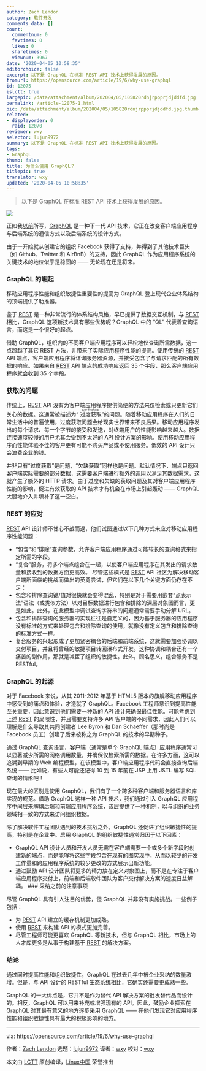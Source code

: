 ```yaml
---
author: Zach Lendon
category: 软件开发
comments_data: []
count:
  commentnum: 0
  favtimes: 0
  likes: 0
  sharetimes: 0
  viewnum: 3967
date: '2020-04-05 10:58:35'
editorchoice: false
excerpt: 以下是 GraphQL 在标准 REST API 技术上获得发展的原因。
fromurl: https://opensource.com/article/19/6/why-use-graphql
id: 12075
islctt: true
largepic: /data/attachment/album/202004/05/105820rdnjrppprjdjddfd.jpg
permalink: /article-12075-1.html
pic: /data/attachment/album/202004/05/105820rdnjrppprjdjddfd.jpg.thumb.jpg
related:
- displayorder: 0
  raid: 12070
reviewer: wxy
selector: lujun9972
summary: 以下是 GraphQL 在标准 REST API 技术上获得发展的原因。
tags:
- GraphQL
thumb: false
title: 为什么使用 GraphQL？
titlepic: true
translator: wxy
updated: '2020-04-05 10:58:35'
---
```



> 
> 以下是 GraphQL 在标准 REST API 技术上获得发展的原因。
> 
> 
> 


![](/data/attachment/album/202004/05/105820rdnjrppprjdjddfd.jpg)


正如我[以前](/article-12070-1.html)所写，[GraphQL](https://graphql.org/) 是一种下一代 API 技术，它正在改变客户端应用程序与后端系统的通信方式以及后端系统的设计方式。


由于一开始就从创建它的组织 Facebook 获得了支持，并得到了其他技术巨头（如 Github、Twitter 和 AirBnB）的支持，因此 GraphQL 作为应用程序系统的关键技术的地位似乎是稳固的 —— 无论现在还是将来。


### GraphQL 的崛起


移动应用程序性能和组织敏捷性重要性的提高为 GraphQL 登上现代企业体系结构的顶端提供了助推器。


鉴于 [REST](https://en.wikipedia.org/wiki/Representational_state_transfer) 是一种非常流行的体系结构风格，早已提供了数据交互机制，与 [REST](https://en.wikipedia.org/wiki/Representational_state_transfer) 相比，GraphQL 这项新技术具有哪些优势呢？GraphQL 中的 “QL” 代表着查询语言，而这是一个很好的起点。


借助 GraphQL，组织内的不同客户端应用程序可以轻松地仅查询所需数据，这一点超越了其它 REST 方法，并带来了实际应用程序性能的提高。使用传统的 [REST](https://en.wikipedia.org/wiki/Representational_state_transfer) API 端点，客户端应用程序将详询服务器资源，并接受包含了与请求匹配的所有数据的响应。如果来自 [REST](https://en.wikipedia.org/wiki/Representational_state_transfer) API 端点的成功响应返回 35 个字段，那么客户端应用程序就会收到 35 个字段。


### 获取的问题


传统上，[REST](https://en.wikipedia.org/wiki/Representational_state_transfer) API 没有为客户端应用程序提供简便的方法来仅检索或只更新它们关心的数据。这通常被描述为“<ruby> 过度获取 <rt>  over-fetching </rt></ruby>”的问题。随着移动应用程序在人们的日常生活中的普遍使用，过度获取问题会给现实世界带来不良后果。移动应用程序发出的每个请求、每一个字节的接受和发送，对终端用户的性能影响越来越大。数据连接速度较慢的用户尤其会受到不太好的 API 设计方案的影响。使用移动应用程序而性能体验不佳的客户更有可能不购买产品或不使用服务。低效的 API 设计只会浪费企业的钱。


并非只有“过度获取”是问题，“欠缺获取”同样也是问题。默认情况下，端点只返回客户端实际需要的部分数据，这需要客户端进行额外的调用以满足其数据需求，这就产生了额外的 HTTP 请求。由于过度和欠缺的获取问题及其对客户端应用程序性能的影响，促进有效获取的 API 技术才有机会在市场上引起轰动 —— GraphQL 大胆地介入并填补了这一空白。


### REST 的应对


[REST](https://en.wikipedia.org/wiki/Representational_state_transfer) API 设计师不甘心不战而退，他们试图通过以下几种方式来应对移动应用程序性能问题：


* “包含”和“排除”查询参数，允许客户端应用程序通过可能较长的查询格式来指定所需的字段。
* “复合”服务，将多个端点组合在一起，以使客户端应用程序在其发出的请求数量和接收到的数据方面更高效。 尽管这些模式是 [REST](https://en.wikipedia.org/wiki/Representational_state_transfer) API 社区为解决移动客户端所面临的挑战而做出的英勇尝试，但它们在以下几个关键方面仍存在不足：
* 包含和排除查询键/值对很快就会变得混乱，特别是对于需要用嵌套“点表示法”语法（或类似方法）以对目标数据进行包含和排除的深层对象图而言，更是如此。此外，在此模型中调试查询字符串的问题通常需要手动分解 URL。
* 包含和排除查询的服务器的实现往往是自定义的，因为基于服务器的应用程序没有标准的方式来处理包含和排除查询的使用，就像没有定义包含和排除查询的标准方式一样。
* 复合服务的兴起形成了更加紧密耦合的后端和前端系统，这就需要加强协调以交付项目，并且将曾经的敏捷项目转回瀑布式开发。这种协调和耦合还有一个痛苦的副作用，那就是减宦了组织的敏捷性。此外，顾名思义，组合服务不是 RESTful。 


### GraphQL 的起源


对于 Facebook 来说，从其 2011-2012 年基于 HTML5 版本的旗舰移动应用程序中感受到的痛点和体验，才造就了 GraphQL。Facebook 工程师意识到提高性能至关重要，因此意识到他们需要一种新的 API 设计来确保最佳性能。可能考虑到上述 [REST](https://en.wikipedia.org/wiki/Representational_state_transfer) 的局限性，并且需要支持许多 API 客户端的不同需求，因此人们可以理解是什么导致其共同创建者 Lee Byron 和 Dan Schaeffer（那时尚是 Facebook 员工）创建了后来被称之为 GraphQL 的技术的早期种子。


通过 GraphQL 查询语言，客户端（通常是单个 GraphQL 端点）应用程序通常可以显著减少所需的网络调用数量，并确保仅检索所需的数据。在许多方面，这可以追溯到早期的 Web 编程模型，在该模型中，客户端应用程序代码会直接查询后端系统 —— 比如说，有些人可能还记得 10 到 15 年前在 JSP 上用 JSTL 编写 SQL 查询的情形吧！


现在最大的区别是使用 GraphQL，我们有了一个跨多种客户端和服务器语言和库实现的规范。借助 GraphQL 这样一种 API 技术，我们通过引入 GraphQL 应用程序中间层来解耦后端和前端应用程序系统，该层提供了一种机制，以与组织的业务领域相一致的方式来访问组织数据。


除了解决软件工程团队遇到的技术挑战之外，GraphQL 还促进了组织敏捷性的提高，特别是在企业中。启用 GraphQL 的组织敏捷性通常归因于以下因素：


* GraphQL API 设计人员和开发人员无需在客户端需要一个或多个新字段时创建新的端点，而是能够将这些字段包含在现有的图实现中，从而以较少的开发工作量和跨应用程序系统的较少更改的方式展示出新功能。
* 通过鼓励 API 设计团队将更多的精力放在定义对象图上，而不是在专注于客户端应用程序交付上，前端和后端软件团队为客户交付解决方案的速度日益解耦。 ### 采纳之前的注意事项


尽管 GraphQL 具有引人注目的优势，但 GraphQL 并非没有实施挑战。一些例子包括：


* 为 [REST](https://en.wikipedia.org/wiki/Representational_state_transfer) API 建立的缓存机制更加成熟。
* 使用 [REST](https://en.wikipedia.org/wiki/Representational_state_transfer) 来构建 API 的模式更加完善。
* 尽管工程师可能更喜欢 GraphQL 等新技术，但与 GraphQL 相比，市场上的人才库更多是从事于构建基于 [REST](https://en.wikipedia.org/wiki/Representational_state_transfer) 的解决方案。


### 结论


通过同时提高性能和组织敏捷性，GraphQL 在过去几年中被企业采纳的数量激增。但是，与 API 设计的 RESTful 生态系统相比，它确实还需要更成熟一些。


GraphQL 的一大优点是，它并不是作为替代 API 解决方案的批发替代品而设计的。相反，GraphQL 可以用来补充或增强现有的 API。因此，鼓励企业探索在 GraphQL 对其最有意义的地方逐步采用 GraphQL —— 在他们发现它对应用程序性能和组织敏捷性具有最大的积极影响的地方。




---


via: <https://opensource.com/article/19/6/why-use-graphql>


作者：[Zach Lendon](https://opensource.com/users/zachlendon/users/goncasousa/users/patrickhousley) 选题：[lujun9972](https://github.com/lujun9972) 译者：[wxy](https://github.com/wxy) 校对：[wxy](https://github.com/wxy)


本文由 [LCTT](https://github.com/LCTT/TranslateProject) 原创编译，[Linux中国](https://linux.cn/) 荣誉推出